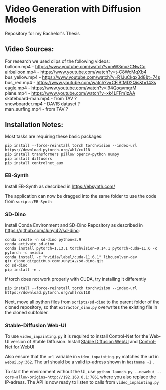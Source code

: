 # Video Generation with Diffusion Models
Repository for my Bachelor's Thesis

## Video Sources:

For research we used clips of the following videos:  
balloon.mp4 - https://www.youtube.com/watch?v=mW3mxzCNwCo  
airballoon.mp4 - https://www.youtube.com/watch?v=t-C8WcMqXb4  
bus_yellow.mp4 - https://www.youtube.com/watch?v=R1JuCkqx3d8&t=74s  
bus_red.mp4 - https://www.youtube.com/watch?v=CFlBtMD2Qis&t=143s  
eagle.mp4 - https://www.youtube.com/watch?v=i94QoqvmgrM  
plane.mp4 - https://www.youtube.com/watch?v=xk4LFFm1zAA  
skateboard-man.mp4 - from TAV ?  
snowboarder.mp4 - DAVIS dataset ?  
man_surfing.mp4 - from TAV ?  

## 	Installation Notes:

Most tasks are requiring these basic packages:
```
pip install --force-reinstall torch torchvision --index-url https://download.pytorch.org/whl/cu118
pip install transformers pillow opencv-python numpy 
pip install diffusers
pip install controlnet_aux
```

###	EB-Synth

Install EB-Synth as described in https://ebsynth.com/

The application can now be dragged into the same folder to use the code from `scripts/EB-Synth` 

###	SD-Dino
Install Conda Environment and SD-Dino Repository as described in https://github.com/Junyi42/sd-dino:
```
conda create -n sd-dino python=3.9
conda activate sd-dino
conda install pytorch=1.13.1 torchvision=0.14.1 pytorch-cuda=11.6 -c pytorch -c nvidia
conda install -c "nvidia/label/cuda-11.6.1" libcusolver-dev
git clone git@github.com:Junyi42/sd-dino.git 
cd sd-dino
pip install -e .
```

If torch does not work properly with CUDA, try installing it differently
```
pip install --force-reinstall torch torchvision --index-url https://download.pytorch.org/whl/cu118
``` 
Next, move all python files from `scripts/sd-dino` to the parent folder of the cloned repository, so that `extractor_dino.py` overwrites the existing file in the cloned subfolder. 

###	Stable-Diffusion Web-UI

To use `video_inpainting.py` it is required to install Control-Net for the Web-UI version of Stable Diffusion. 
Install [Stable Diffusion WebUI](https://github.com/AUTOMATIC1111/stable-diffusion-webui) and [Control-Net for WebUI](https://github.com/Mikubill/sd-webui-controlnet)

Also ensure that the `url` variable in `video_inpainting.py` matches the url in `webui.py:362`. The url should be a valid ip-adress shown in `hostname -I` . 

To start the environment without the UI, use 
`python launch.py --nowebui --cors-allow-origins=http://192.168.0.1:7861` 
where you also replace the IP-adress. 
The API is now ready to listen to calls from `video_inpainting.py` 
